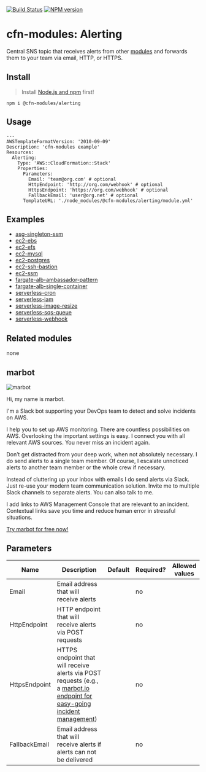 [![Build Status](https://travis-ci.org/cfn-modules/alerting.svg?branch=master)](https://travis-ci.org/cfn-modules/alerting)
[![NPM version](https://img.shields.io/npm/v/@cfn-modules/alerting.svg)](https://www.npmjs.com/package/@cfn-modules/alerting)

# cfn-modules: Alerting

Central SNS topic that receives alerts from other [modules](https://www.npmjs.com/org/cfn-modules) and forwards them to your team via email, HTTP, or HTTPS.

## Install

> Install [Node.js and npm](https://nodejs.org/) first!

```
npm i @cfn-modules/alerting
```

## Usage

```
---
AWSTemplateFormatVersion: '2010-09-09'
Description: 'cfn-modules example'
Resources:
  Alerting:
    Type: 'AWS::CloudFormation::Stack'
    Properties:
      Parameters:
        Email: 'team@org.com' # optional
        HttpEndpoint: 'http://org.com/webhook' # optional
        HttpsEndpoint: 'https://org.com/webhook' # optional
        FallbackEmail: 'user@org.net' # optional
      TemplateURL: './node_modules/@cfn-modules/alerting/module.yml'
```

## Examples

* [asg-singleton-ssm](https://github.com/cfn-modules/docs/tree/master/examples/asg-singleton-ssm)
* [ec2-ebs](https://github.com/cfn-modules/docs/tree/master/examples/ec2-ebs)
* [ec2-efs](https://github.com/cfn-modules/docs/tree/master/examples/ec2-efs)
* [ec2-mysql](https://github.com/cfn-modules/docs/tree/master/examples/ec2-mysql])
* [ec2-postgres](https://github.com/cfn-modules/docs/tree/master/examples/ec2-postgres)
* [ec2-ssh-bastion](https://github.com/cfn-modules/docs/tree/master/examples/ec2-ssh-bastion)
* [ec2-ssm](https://github.com/cfn-modules/docs/tree/master/examples/ec2-ssm)
* [fargate-alb-ambassador-pattern](https://github.com/cfn-modules/docs/tree/master/examples/fargate-alb-ambassador-pattern)
* [fargate-alb-single-container](https://github.com/cfn-modules/docs/tree/master/examples/fargate-alb-single-container)
* [serverless-cron](https://github.com/cfn-modules/docs/tree/master/examples/serverless-cron)
* [serverless-iam](https://github.com/cfn-modules/docs/tree/master/examples/serverless-iam)
* [serverless-image-resize](https://github.com/cfn-modules/docs/tree/master/examples/serverless-image-resize)
* [serverless-sqs-queue](https://github.com/cfn-modules/docs/tree/master/examples/serverless-sqs-queue)
* [serverless-webhook](https://github.com/cfn-modules/docs/tree/master/examples/serverless-webhook)

## Related modules

none

## marbot

![marbot](https://marbot.io/assets/marbot.png)

Hi, my name is marbot.

I'm a Slack bot supporting your DevOps team to detect and solve incidents on AWS.

I help you to set up AWS monitoring. There are countless possibilities on AWS. Overlooking the important settings is easy. I connect you with all relevant AWS sources. You never miss an incident again.

Don’t get distracted from your deep work, when not absolutely necessary. I do send alerts to a single team member. Of course, I escalate unnoticed alerts to another team member or the whole crew if necessary.

Instead of cluttering up your inbox with emails I do send alerts via Slack. Just re-use your modern team communication solution. Invite me to multiple Slack channels to separate alerts. You can also talk to me.

I add links to AWS Management Console that are relevant to an incident. Contextual links save you time and reduce human error in stressful situations.

[Try marbot for free now!](https://marbot.io/?utm_source=cfn-modules&utm_medium=doc&utm_campaign=alerting)

## Parameters

<table>
  <thead>
    <tr>
      <th>Name</th>
      <th>Description</th>
      <th>Default</th>
      <th>Required?</th>
      <th>Allowed values</th>
    </tr>
  </thead>
  <tbody>
    <tr>
      <td>Email</td>
      <td>Email address that will receive alerts</td>
      <td></td>
      <td>no</td>
      <td></td>
    </tr>
    <tr>
      <td>HttpEndpoint</td>
      <td>HTTP endpoint that will receive alerts via POST requests</td>
      <td></td>
      <td>no</td>
      <td></td>
    </tr>
    <tr>
      <td>HttpsEndpoint</td>
      <td>HTTPS endpoint that will receive alerts via POST requests (e.g., a <a href="https://marbot.io/?utm_source=cfn-modules&utm_medium=doc&utm_campaign=alerting">marbot.io endpoint for easy-going incident management</a>)</td>
      <td></td>
      <td>no</td>
      <td></td>
    </tr>
    <tr>
      <td>FallbackEmail</td>
      <td>Email address that will receive alerts if alerts can not be delivered</td>
      <td></td>
      <td>no</td>
      <td></td>
    </tr>
  </tbody>
</table>
